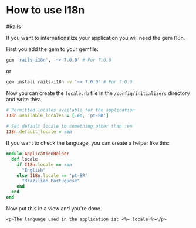 # How to use I18n
#Rails

If you want to internationalize your application you will need the gem I18n.

First you add the gem to your gemfile:
```ruby
gem 'rails-i18n', '~> 7.0.0' # For 7.0.0
```
or
```bash
gem install rails-i18n -v '~> 7.0.0' # For 7.0.0
```

Now you can create the `locale.rb` file in the ``/config/initializers`` directory and write this:
```ruby
# Permitted locales available for the application  
I18n.available_locales = [:en, 'pt-BR']  
	  
# Set default locale to something other than :en  
I18n.default_locale = :en
```

If you want to check the language, you can create a helper like this:
```ruby
module ApplicationHelper  
  def locale  
	if I18n.locale == :en  
	  "English"  
	else I18n.locale == 'pt-BR'  
	  "Brazilian Portuguese"  
	end  
  end  
end
```

Now put this in a view and you're done.
```erb
<p>The language used in the application is: <%= locale %></p>
```
